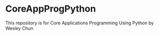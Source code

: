 # CoreAppProgPython
This repository is for Core Applications Programming Using Python by Wesley Chun

